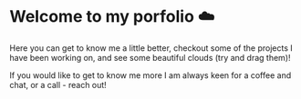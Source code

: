 # Welcome to my porfolio ☁️
Here you can get to know me a little better, checkout some of the projects I have been working on, and see some beautiful clouds (try and drag them)!

If you would like to get to know me more I am always keen for a coffee and chat, or a call - reach out!
